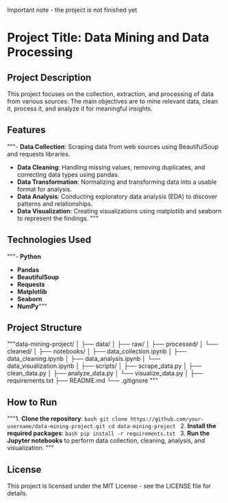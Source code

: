 Important note - the project is not finished yet
# Project Title: Data Mining and Data Processing

## Project Description
This project focuses on the collection, extraction, and processing of data from various sources. The main objectives are to mine relevant data, clean it, process it, and analyze it for meaningful insights.

## Features
"""- **Data Collection**: Scraping data from web sources using BeautifulSoup and requests libraries.
- **Data Cleaning**: Handling missing values, removing duplicates, and correcting data types using pandas.
- **Data Transformation**: Normalizing and transforming data into a usable format for analysis.
- **Data Analysis**: Conducting exploratory data analysis (EDA) to discover patterns and relationships.
- **Data Visualization**: Creating visualizations using matplotlib and seaborn to represent the findings.
"""
## Technologies Used
"""- **Python**
- **Pandas**
- **BeautifulSoup**
- **Requests**
- **Matplotlib**
- **Seaborn**
- **NumPy**"""

## Project Structure
"""data-mining-project/
│
├── data/
│ ├── raw/
│ ├── processed/
│ └── cleaned/
│
├── notebooks/
│ ├── data_collection.ipynb
│ ├── data_cleaning.ipynb
│ ├── data_analysis.ipynb
│ └── data_visualization.ipynb
│
├── scripts/
│ ├── scrape_data.py
│ ├── clean_data.py
│ ├── analyze_data.py
│ └── visualize_data.py
│
├── requirements.txt
├── README.md
└── .gitignore
"""


## How to Run
"""1. **Clone the repository**:
    ```bash
    git clone https://github.com/your-username/data-mining-project.git
    cd data-mining-project
    ```
2. **Install the required packages**:
    ```bash
    pip install -r requirements.txt
    ```
3. **Run the Jupyter notebooks** to perform data collection, cleaning, analysis, and visualization.
"""
## License
This project is licensed under the MIT License - see the LICENSE file for details.
